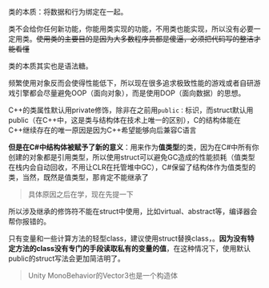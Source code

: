 类的本质：将数据和行为绑定在一起。

类不会给你任何新功能，你能用类实现的功能，不用类也能实现，所以没有必要一定用类。~~使用类的主要目的是因为大多数程序员都是傻逼，必须把代码写的整洁才能看懂~~

类的本质其实也是语法糖。

频繁使用对象反而会使得性能低下，所以现在很多追求极致性能的游戏或者自研游戏引擎都会尽量避免OOP（面向对象），而是使用DOP（面向数据）的思想。

C++的类属性默认用private修饰，除非在之前用```public：```标识，而struct默认用public（在C++中，这是类与结构体在技术上唯一的区别），C的结构体能在C++继续存在的唯一原因是因为C++希望能够向后兼容C语言

**但是在C#中结构体被赋予了新的意义**：用来作为**值类型**的类，因为在C#中所有你创建的对象都是引用类型，所以使用struct可以避免GC造成的性能损耗（值类型在栈内会自动回收，不用让CLR在托管堆中GC），C#保留了结构体作为值类型的类，当然，既然是值类型，那肯定不能继承了
> 具体原因之后在学，现在先提一下

所以涉及继承的修饰符不能在struct中使用，比如virtual、abstract等，编译器会帮你报错的。

只有变量和一些计算方法的轻型class，建议使用struct替换class，。**因为没有特定方法的class没有专门的手段读取私有的变量的值**，在这种情况下，使用默认public的struct写法会更加简洁明了。

> Unity MonoBehavior的Vector3也是一个构造体